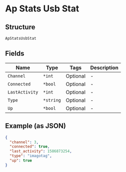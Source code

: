 
# Ap Stats Usb Stat

## Structure

`ApStatsUsbStat`

## Fields

| Name | Type | Tags | Description |
|  --- | --- | --- | --- |
| `Channel` | `*int` | Optional | - |
| `Connected` | `*bool` | Optional | - |
| `LastActivity` | `*int` | Optional | - |
| `Type` | `*string` | Optional | - |
| `Up` | `*bool` | Optional | - |

## Example (as JSON)

```json
{
  "channel": 3,
  "connected": true,
  "last_activity": 1586873254,
  "type": "imagotag",
  "up": true
}
```


